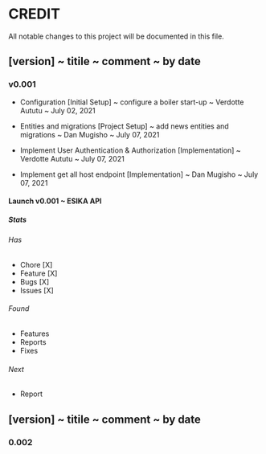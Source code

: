# CREDIT

All notable changes to this project will be documented in this file.

## [version] ~ titile ~ comment ~ by date

### v0.001

- Configuration [Initial Setup] ~ configure a boiler start-up ~ Verdotte Aututu ~ July 02, 2021

- Entities and migrations [Project Setup] ~ add news entities and migrations ~ Dan Mugisho ~ July 07, 2021

- Implement User Authentication & Authorization [Implementation] ~ Verdotte Aututu ~ July 07, 2021

- Implement get all host endpoint  [Implementation] ~ Dan Mugisho ~ July 07, 2021

#### Launch v0.001 ~ ESIKA API

##### Stats

###### Has

- Chore [X]
- Feature [X]
- Bugs [X]
- Issues [X]

###### Found

- Features
- Reports
- Fixes

###### Next

- Report

## [version] ~ titile ~ comment ~ by date

### 0.002
